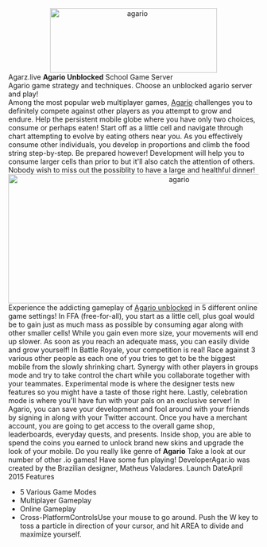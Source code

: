 <center><img alt="agario" title="agarz.live" src="https://agarz.live/img/agarz.webp" width="336" height="130"></center>
Agarz.live <b>Agario Unblocked</b> School Game Server</br>
Agario game strategy and techniques. Choose an unblocked agario server and play!</br>
Among the most popular web multiplayer games, <a href="https://agarz.live">Agario</a> challenges you to definitely compete against other players as you attempt to grow and endure. Help the persistent mobile globe where you have only two choices, consume or perhaps eaten! Start off as a little cell and navigate through chart attempting to evolve by eating others near you. As you effectively consume other individuals, you develop in proportions and climb the food string step-by-step. Be prepared however! Development will help you to consume larger cells than prior to but it'll also catch the attention of others. Nobody wish to miss out the possiblity to have a large and healthful dinner!</br>
<center><img alt="agario" title="agarz.live" src="https://agarz.live/img/github.png" width="672" height="260"></center>
Experience the addicting gameplay of <a href="https://agarz.live">Agario unblocked</a> in 5 different online game settings! In FFA (free-for-all), you start as a little cell, plus goal would be to gain just as much mass as possible by consuming agar along with other smaller cells! While you gain even more size, your movements will end up slower. As soon as you reach an adequate mass, you can easily divide and grow yourself!  In Battle Royale, your competition is real! Race against 3 various other people as each one of you tries to get to be the biggest mobile from the slowly shrinking chart. Synergy with other players in groups mode and try to take control the chart while you collaborate together with your teammates. Experimental mode is where the designer tests new features so you might have a taste of those right here. Lastly, celebration mode is where you'll have fun with your pals on an exclusive server!
In Agario, you can save your development and fool around with your friends by signing in along with your Twitter account. Once you have a merchant account, you are going to get access to the overall game shop, leaderboards, everyday quests, and presents. Inside shop, you are able to spend the coins you earned to unlock brand new skins and upgrade the look of your mobile. Do you really like genre of <b>Agario</b> Take a look at our number of other .io games! Have some fun playing!
DeveloperAgar.io was created by the Brazilian designer, Matheus Valadares.
Launch DateApril 2015
Features 

* 5 Various Game Modes
* Multiplayer Gameplay
* Online Gameplay
* Cross-PlatformControlsUse your mouse to go around. Push the W key to toss a particle in direction of your cursor, and hit AREA to divide and maximize yourself.
                                                      

